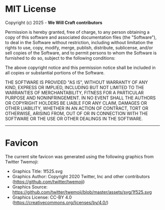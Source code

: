 # MIT License

Copyright (c) 2025 - **We Will Craft contributors**

Permission is hereby granted, free of charge, to any person obtaining a copy of
this software and associated documentation files (the "Software"), to deal in
the Software without restriction, including without limitation the rights to
use, copy, modify, merge, publish, distribute, sublicense, and/or sell copies of
the Software, and to permit persons to whom the Software is furnished to do so,
subject to the following conditions:

The above copyright notice and this permission notice shall be included in all
copies or substantial portions of the Software.

THE SOFTWARE IS PROVIDED "AS IS", WITHOUT WARRANTY OF ANY KIND, EXPRESS OR
IMPLIED, INCLUDING BUT NOT LIMITED TO THE WARRANTIES OF MERCHANTABILITY, FITNESS
FOR A PARTICULAR PURPOSE AND NONINFRINGEMENT. IN NO EVENT SHALL THE AUTHORS OR
COPYRIGHT HOLDERS BE LIABLE FOR ANY CLAIM, DAMAGES OR OTHER LIABILITY, WHETHER
IN AN ACTION OF CONTRACT, TORT OR OTHERWISE, ARISING FROM, OUT OF OR IN
CONNECTION WITH THE SOFTWARE OR THE USE OR OTHER DEALINGS IN THE SOFTWARE.

---

# Favicon

The current site favicon was generated using the following graphics from Twitter
Twemoji:

- Graphics Title: 1f525.svg
- Graphics Author: Copyright 2020 Twitter, Inc and other contributors
  (https://github.com/twitter/twemoji)
- Graphics Source:
  https://github.com/twitter/twemoji/blob/master/assets/svg/1f525.svg
- Graphics License: CC-BY 4.0 (https://creativecommons.org/licenses/by/4.0/)
